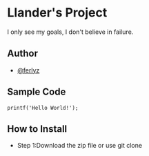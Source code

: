 # Llander's Project
I only see my goals, I don't believe in failure.
## Author
- [@ferlyz](https://github.com/ferlyz)
## Sample Code
`printf('Hello World!');`
## How to Install
- Step 1:Download the zip file or use git clone

